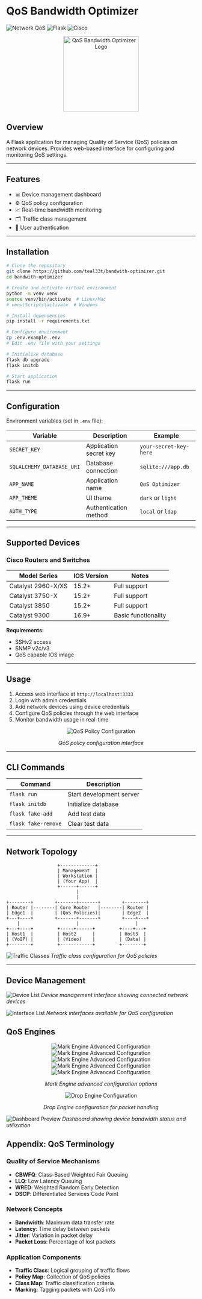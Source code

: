 # QoS Bandwidth Optimizer

![Network QoS](https://img.shields.io/badge/Network-QoS-blue)
![Flask](https://img.shields.io/badge/Framework-Flask-green)
![Cisco](https://img.shields.io/badge/Supported-Cisco-orange)

<div align="center">
  <img src="logo.jpg" alt="QoS Bandwidth Optimizer Logo" width="200">
</div>

## Overview
A Flask application for managing Quality of Service (QoS) policies on network devices. Provides web-based interface for configuring and monitoring QoS settings.

---

## Features
- 📊 Device management dashboard
- ⚙️ QoS policy configuration
- 📈 Real-time bandwidth monitoring
- 🗂️ Traffic class management
- 🔐 User authentication


---

## Installation

```bash
# Clone the repository
git clone https://github.com/teal33t/bandwith-optimizer.git
cd bandwith-optimizer

# Create and activate virtual environment
python -m venv venv
source venv/bin/activate  # Linux/Mac
# venv\Scripts\activate  # Windows

# Install dependencies
pip install -r requirements.txt

# Configure environment
cp .env.example .env
# Edit .env file with your settings

# Initialize database
flask db upgrade
flask initdb

# Start application
flask run
```

---

## Configuration
Environment variables (set in `.env` file):

| Variable | Description | Example |
|----------|-------------|---------|
| `SECRET_KEY` | Application secret key | `your-secret-key-here` |
| `SQLALCHEMY_DATABASE_URI` | Database connection | `sqlite:///app.db` |
| `APP_NAME` | Application name | `QoS Optimizer` |
| `APP_THEME` | UI theme | `dark` or `light` |
| `AUTH_TYPE` | Authentication method | `local` or `ldap` |

---

## Supported Devices

### Cisco Routers and Switches
| Model Series | IOS Version | Notes |
|--------------|-------------|-------|
| Catalyst 2960-X/XS | 15.2+ | Full support |
| Catalyst 3750-X | 15.2+ | Full support |
| Catalyst 3850 | 15.2+ | Full support |
| Catalyst 9300 | 16.9+ | Basic functionality |

**Requirements:**
- SSHv2 access
- SNMP v2c/v3
- QoS capable IOS image

---

## Usage
1. Access web interface at `http://localhost:3333`
2. Login with admin credentials
3. Add network devices using device credentials
4. Configure QoS policies through the web interface
5. Monitor bandwidth usage in real-time

<div align="center">
  <img src="images/mark-engine.png" alt="QoS Policy Configuration">
  <p><em>QoS policy configuration interface</em></p>
</div>

---

## CLI Commands

| Command | Description |
|---------|-------------|
| `flask run` | Start development server |
| `flask initdb` | Initialize database |
| `flask fake-add` | Add test data |
| `flask fake-remove` | Clear test data |

---

## Network Topology

```
                   +-------------+
                   | Management  |
                   | Workstation |
                   | (Your App)  |
                   +------+------+
                          |
                          |
+--------+        +-------+-------+        +--------+
| Router |--------| Core Router   |--------| Router |
| Edge1  |        | (QoS Policies)|        | Edge2  |
+---+----+        +-------+-------+        +----+---+
    |                     |                     |
+---+----+         +-----+------+         +----+---+
| Host1  |         | Host2      |         | Host3  |
| (VoIP) |         | (Video)    |         | (Data) |
+--------+         +------------+         +--------+
```

![Traffic Classes](images/traffic-class.png)
*Traffic class configuration for QoS policies*

---

## Device Management

![Device List](images/device-list.png)
*Device management interface showing connected network devices*

![Interface List](images/interfaces-list.png)
*Network interfaces available for QoS configuration*

## QoS Engines


<div align="center">
  <img src="images/mark-engine.png" alt="Mark Engine Advanced Configuration">
  <img src="images/mark-engine1.png" alt="Mark Engine Advanced Configuration">
  <img src="images/mark-engine2.png" alt="Mark Engine Advanced Configuration">
  <img src="images/mark-engine3.png" alt="Mark Engine Advanced Configuration">
  <img src="images/mark-engine4.png" alt="Mark Engine Advanced Configuration">
  <p><em>Mark Engine advanced configuration options</em></p>
</div>
<div align="center">
  <img src="images/drop-engine.png" alt="Drop Engine Configuration">
  <p><em>Drop Engine configuration for packet handling</em></p>
</div>

![Dashboard Preview](images/bandwidth-list.png)
*Dashboard showing device bandwidth status and utilization*


## Appendix: QoS Terminology

### Quality of Service Mechanisms
- **CBWFQ**: Class-Based Weighted Fair Queuing
- **LLQ**: Low Latency Queuing
- **WRED**: Weighted Random Early Detection
- **DSCP**: Differentiated Services Code Point

### Network Concepts
- **Bandwidth**: Maximum data transfer rate
- **Latency**: Time delay between packets
- **Jitter**: Variation in packet delay
- **Packet Loss**: Percentage of lost packets

### Application Components
- **Traffic Class**: Logical grouping of traffic flows
- **Policy Map**: Collection of QoS policies
- **Class Map**: Traffic classification criteria
- **Marking**: Tagging packets with QoS info

